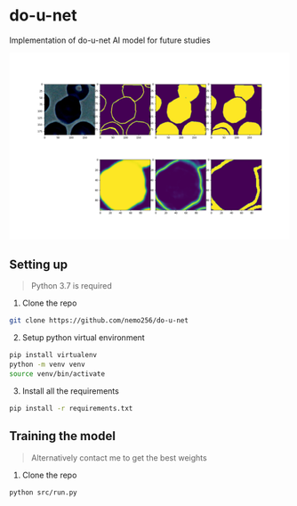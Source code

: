 # do-u-net
Implementation of do-u-net AI model for future studies

![sample](sample.png)

## Setting up

> Python 3.7 is required
1. Clone the repo
```bash
git clone https://github.com/nemo256/do-u-net
```
2. Setup python virtual environment
```bash
pip install virtualenv
python -m venv venv
source venv/bin/activate
```
3. Install all the requirements
```bash
pip install -r requirements.txt
```

## Training the model

> Alternatively contact me to get the best weights
1. Clone the repo
```bash
python src/run.py
```
